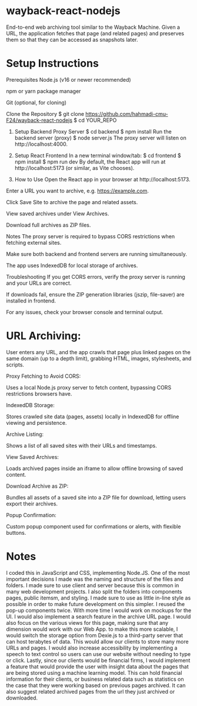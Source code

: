 # wayback-react-nodejs
End-to-end web archiving tool similar to the Wayback Machine. Given a URL, the application fetches that page (and related pages) and preserves them so that they can be accessed as snapshots later. 

# Setup Instructions
Prerequisites
Node.js (v16 or newer recommended)

npm or yarn package manager

Git (optional, for cloning)

Clone the Repository
$ git clone https://github.com/hahmadi-cmu-F24/wayback-react-nodejs
$ cd YOUR_REPO

1. Setup Backend Proxy Server
$ cd backend
$ npm install
Run the backend server (proxy)
$ node server.js
The proxy server will listen on http://localhost:4000.

2. Setup React Frontend
In a new terminal window/tab:
$ cd frontend
$ npm install
$ npm run dev
By default, the React app will run at http://localhost:5173 (or similar, as Vite chooses).

3. How to Use
Open the React app in your browser at http://localhost:5173.

Enter a URL you want to archive, e.g. https://example.com.

Click Save Site to archive the page and related assets.

View saved archives under View Archives.

Download full archives as ZIP files.

Notes
The proxy server is required to bypass CORS restrictions when fetching external sites.

Make sure both backend and frontend servers are running simultaneously.

The app uses IndexedDB for local storage of archives.

Troubleshooting
If you get CORS errors, verify the proxy server is running and your URLs are correct.

If downloads fail, ensure the ZIP generation libraries (jszip, file-saver) are installed in frontend.

For any issues, check your browser console and terminal output.


# URL Archiving:

User enters any URL, and the app crawls that page plus linked pages on the same domain (up to a depth limit), grabbing HTML, images, stylesheets, and scripts.

Proxy Fetching to Avoid CORS:

Uses a local Node.js proxy server to fetch content, bypassing CORS restrictions browsers have.

IndexedDB Storage:

Stores crawled site data (pages, assets) locally in IndexedDB for offline viewing and persistence.

Archive Listing:

Shows a list of all saved sites with their URLs and timestamps.

View Saved Archives:

Loads archived pages inside an iframe to allow offline browsing of saved content.

Download Archive as ZIP:

Bundles all assets of a saved site into a ZIP file for download, letting users export their archives.

Popup Confirmation:

Custom popup component used for confirmations or alerts, with flexible buttons.

# Notes
I coded this in JavaScript and CSS, implementing Node.JS. One of the most important decisions I made was the naming and structure of the files and folders. I made sure to use client and server because this is common in many web development projects. I also split the folders into components pages, public itemsm, and styling. I made sure to use as little in-line style as possible in order to make future development on this simpler. I reused the pop-up components twice. With more time I would work on mockups for the UI. I would also implement a search feature in the archive URL page. I would also focus on the various views for this page, making sure that any dimension would work with our Web App. to make this more scalable, I would switch the storage option from Dexie.js to a third-party server that can host terabytes of data. This would allow our clients to store many more URLs and pages. I would also increase accessibility by implementing a speech to text control so users can use our website without needing to type or click. Lastly, since our clients would be financial firms, I would implement a feature that would provide the user with insight data about the pages that are being stored using a machine learning model. This can hold financial information for their clients, or business related data such as statistics on the case that they were working based on previous pages archived. It can also suggest related archived pages from the url they just archived or downloaded. 


